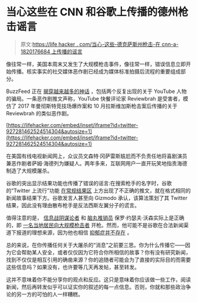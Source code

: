 # 当心这些在 CNN 和谷歌上传播的德州枪击谣言

> 原文:[https://life hacker . com/当心-这些-德克萨斯州枪击-在 cnn-a-1820176684 上传播的谣言](https://lifehacker.com/beware-these-texas-shooting-rumors-that-spread-on-cnn-a-1820176684)

像往常一样，美国本周末又发生了大规模枪击事件，像往常一样，错误信息立即开始传播。核实事实的社交媒体恶作剧已经成为媒体标准拍摄后流程的重要组成部分。

BuzzFeed 正在 [揭穿越来越多的神话](https://www.buzzfeed.com/talalansari/fake-news-about-the-texas-church-shooting) ，包括两个反复出现的关于 YouTube 人物的骗局。一条恶作剧推文声称，YouTube 快餐评论家 Reviewbrah 是受害者，模仿了 2017 年曼彻斯特竞技场爆炸案和 10 月拉斯维加斯枪击案后传播的关于 Reviewbrah 的类似恶作剧。

 [https://lifehacker.com/embed/inset/iframe?id=twitter-927281462524514304&autosize=1](https://lifehacker.com/embed/inset/iframe?id=twitter-927281462524514304&autosize=1) 

在美国有线电视新闻网上，众议员文森特·冈萨雷斯尴尬而不负责任地将喜剧演员兼恶作剧者萨姆·海德列为嫌疑人。两年多来，互联网用户一直开玩笑地指责海德制造了大规模屠杀。

谷歌的突出显示结果功能也传播了错误的谣言:在搜索枪手的名字时，谷歌的“Twitter 上流行”功能 [在常规结果区](https://gizmodo.com/once-again-google-promoted-disinformation-and-propagan-1820166979#_ga=2.203471312.1335679637.1509978748-1297080755.1497980211) 上方出现了不正确的推文，就在格式相同的新闻故事结果下方。谷歌发言人甚至向 Gizmodo 承认，该算法策划了其 Twitter 结果，因此没有理由散布枪手是反法西斯左翼分子的谎言。

值得注意的是， [信息战阴谋论者](https://www.thedailybeast.com/the-war-inside-infowars) 和 [脑丸推销员](https://twitter.com/ChrisCaesar/status/926546199011786752) 保罗·约瑟夫·沃森实际上是正确的，即 [一名当地居民向大规模枪击者](https://www.nbcnews.com/storyline/texas-church-shooting/several-casualties-reported-texas-church-shooting-n817751) 开枪。然而，他可能不是谷歌在合法新闻渠道下报道的理想来源，因为他也相信 [抑郁症并不存在](https://www.salon.com/2017/06/19/infowars-paul-joseph-watson-cannot-get-anything-right/) 。

总的来说，在你传播任何关于大屠杀的“消息”之前要三思。你为什么传播它——因为它会帮助某人安全，或者仅仅因为它符合你所相信的故事？你有没有研究新闻，找到不仅仅是相互引用的确凿来源？你的追随者可能会为了直接的实际目的而需要这些信息吗？如果没有，也许要等几天再发帖，甚至转发。

这并不意味着你不能分享你的观点和反应。这只是意味着你应该做一些工作，阅读新闻，然后再转发似乎可以证实你的叙述的每一点信息。否则，你就和那些政治争论的另一方的可怕的人一样糟糕。